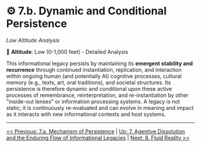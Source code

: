 # ⚙️ 7.b. Dynamic and Conditional Persistence
*Low Altitude Analysis*

📍 **Altitude**: Low (0-1,000 feet) - Detailed Analysis

This informational legacy persists by maintaining its **emergent stability and recurrence** through continued instantiation, replication, and interaction within ongoing human (and potentially AI) cognitive processes, cultural memory (e.g., texts, art, oral traditions), and societal structures. Its persistence is therefore dynamic and conditional upon these active processes of remembrance, reinterpretation, and re-instantiation by other "inside-out lenses" or information processing systems. A legacy is not static; it is continuously re-evaluated and can evolve in meaning and impact as it interacts with new informational contexts and host systems.

---
[<< Previous: 7.a. Mechanism of Persistence](7a-mechanism-persistence.md) | [Up: 7. Agentive Dissolution and the Enduring Flow of Informational Legacies](7-agentive-dissolution-legacy.md) | [Next: 8. Fluid Reality >>](../08-fluid-reality/8-fluid-reality.md)
